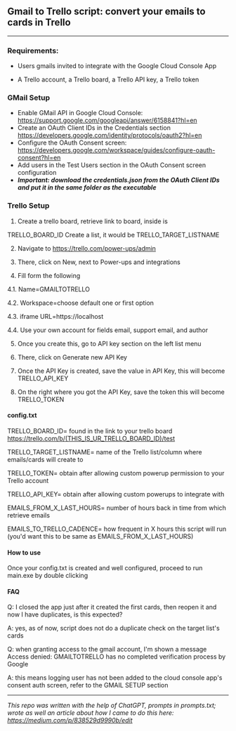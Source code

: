 
## Gmail to Trello script: convert your emails to cards in Trello

--------

### Requirements:

- Users gmails invited to integrate with the Google Cloud Console App

- A Trello account, a Trello board, a Trello API key, a Trello token

  

### GMail Setup

- Enable GMail API in Google Cloud Console: https://support.google.com/googleapi/answer/6158841?hl=en
- Create an OAuth Client IDs in the Credentials section https://developers.google.com/identity/protocols/oauth2?hl=en
- Configure the OAuth Consent screen: https://developers.google.com/workspace/guides/configure-oauth-consent?hl=en
- Add users in the Test Users section in the OAuth Consent screen configuration
- ***Important: download the credentials.json from the OAuth Client IDs and put it in the same folder as the executable*** 


### Trello Setup

  

1. Create a trello board, retrieve link to board, inside is

TRELLO_BOARD_ID Create a list, it would be TRELLO_TARGET_LISTNAME

2. Navigate to https://trello.com/power-ups/admin

3. There, click on New, next to Power-ups and integrations

4. Fill form the following

4.1. Name=GMAILTOTRELLO

4.2. Workspace=choose default one or first option

4.3. iframe URL=https://localhost

4.4. Use your own account for fields email, support email, and author

5. Once you create this, go to API key section on the left list menu

6. There, click on Generate new API Key

7. Once the API Key is created, save the value in API Key, this will become TRELLO_API_KEY

8. On the right where you got the API Key, save the token this will become TRELLO_TOKEN

  

  

#### config.txt

  

TRELLO_BOARD_ID= found in the link to your trello board https://trello.com/b/(THIS_IS_UR_TRELLO_BOARD_ID)/test

TRELLO_TARGET_LISTNAME= name of the Trello list/column where emails/cards will create to

TRELLO_TOKEN= obtain after allowing custom powerup permission to your Trello account

TRELLO_API_KEY= obtain after allowing custom powerups to integrate with

EMAILS_FROM_X_LAST_HOURS= number of hours back in time from which retrieve emails

EMAILS_TO_TRELLO_CADENCE= how frequent in X hours this script will run (you'd want this to be same as EMAILS_FROM_X_LAST_HOURS)

  

#### How to use

  

Once your config.txt is created and well configured, proceed to run main.exe by double clicking

  

#### FAQ

  

Q: I closed the app just after it created the first cards, then reopen it and now I have duplicates, is this expected?

A: yes, as of now, script does not do a duplicate check on the target list's cards

Q: when granting access to the gmail account, I'm shown a message Access denied: GMAILTOTRELLO has no completed verification process by Google

A: this means logging user has not been added to the cloud console app's consent auth screen, refer to the GMAIL SETUP section

  

--------

*This repo was written with the help of ChatGPT, prompts in prompts.txt; wrote as well an article about how I came to do this here: https://medium.com/p/838529d9990b/edit*